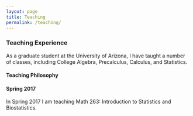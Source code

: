 ```yaml
---
layout: page
title: Teaching
permalink: /teaching/
---
```


### Teaching Experience
As a graduate student at the University of Arizona, I have taught a number of classes, including College Algebra, Precalculus, Calculus, and Statistics.

#### Teaching Philosophy

#### Spring 2017

In Spring 2017 I am teaching Math 263: Introduction to Statistics and Biostatistics.
